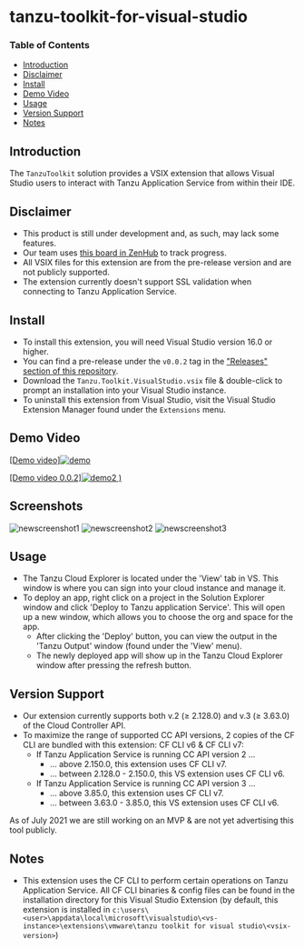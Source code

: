 # tanzu-toolkit-for-visual-studio


### Table of Contents

- [Introduction](#introduction)
- [Disclaimer](#disclaimer)
- [Install](#install)
- [Demo Video](#demo-video)
- [Usage](#usage)
- [Version Support](#version-support)
- [Notes](#notes)



## Introduction

The `TanzuToolkit` solution provides a VSIX extension that allows Visual Studio users to interact with Tanzu Application Service from within their IDE.

## Disclaimer
- This product is still under development and, as such, may lack some features.
- Our team uses [this board in ZenHub](https://app.zenhub.com/workspaces/net-dev-x---visual-studio-extensions-604161e65a9f390012665e4d/board?repos=327998348) to track progress.
- All VSIX files for this extension are from the pre-release version and are not publicly supported.
- The extension currently doesn't support SSL validation when connecting to Tanzu Application Service.

## Install
- To install this extension, you will need Visual Studio version 16.0 or higher.
- You can find a pre-release under the `v0.0.2` tag in the ["Releases" section of this repository](https://github.com/vmware-tanzu/tanzu-toolkit-for-visual-studio/releases).
- Download the `Tanzu.Toolkit.VisualStudio.vsix` file & double-click to prompt an installation into your Visual Studio instance.
- To uninstall this extension from Visual Studio, visit the Visual Studio Extension Manager found under the `Extensions` menu.

## Demo Video

[[Demo video]![demo](https://user-images.githubusercontent.com/52456455/114413841-56d54700-9b7c-11eb-9baa-504a50bccb02.PNG)](https://user-images.githubusercontent.com/52456455/114176128-c2af7980-9908-11eb-831b-f2ac34bc3e61.mp4)

[[Demo video 0.0.2]![demo2](https://user-images.githubusercontent.com/52456455/127934814-eacd1e95-59ec-4ef7-99b4-e4a82d8fbfd2.PNG)
)](https://user-images.githubusercontent.com/52456455/129071159-f94b71ba-23ad-4955-8d2b-12d4cf080a46.mp4)


## Screenshots

![newscreenshot1](https://user-images.githubusercontent.com/52456455/129063507-9aa54439-4ddd-4872-9d28-7034b06a5198.PNG)
![newscreenshot2](https://user-images.githubusercontent.com/52456455/129063550-0a12fab6-e4bd-489a-a256-8de70af50052.PNG)
![newscreenshot3](https://user-images.githubusercontent.com/52456455/129063566-0061109d-e4ed-40e7-b1da-25f7e53de1f8.PNG)


## Usage
- The Tanzu Cloud Explorer is located under the 'View' tab in VS. This window is where you can sign into your cloud instance and manage it.
- To deploy an app, right click on a project in the Solution Explorer window and click 'Deploy to Tanzu application Service'. This will open up a new window, which allows you to choose the org and space for the app.
  - After clicking the 'Deploy' button, you can view the output in the 'Tanzu Output' window (found under the 'View' menu).
  - The newly deployed app will show up in the Tanzu Cloud Explorer window after pressing the refresh button.

## Version Support
- Our extension currently supports both v.2 (≥ 2.128.0) and v.3 (≥ 3.63.0) of the Cloud Controller API. 
- To maximize the range of supported CC API versions, 2 copies of the CF CLI are bundled with this extension: CF CLI v6 & CF CLI v7:
  - If Tanzu Application Service is running CC API version 2 ... 
    - ... above 2.150.0, this extension uses CF CLI v7.
    - ... between 2.128.0 - 2.150.0, this VS extension uses CF CLI v6.
  - If Tanzu Application Service is running CC API version 3 ... 
    - ... above 3.85.0, this extension uses CF CLI v7.
    - ... between 3.63.0 - 3.85.0, this VS extension uses CF CLI v6.

As of July 2021 we are still working on an MVP & are not yet advertising this tool publicly.

## Notes
- This extension uses the CF CLI to perform certain operations on Tanzu Application Service. All CF CLI binaries & config files can be found in the installation directory for this Visual Studio Extension (by default, this extension is installed in `c:\users\<user>\appdata\local\microsoft\visualstudio\<vs-instance>\extensions\vmware\tanzu toolkit for visual studio\<vsix-version>`)
